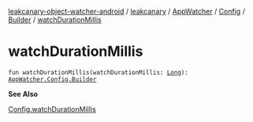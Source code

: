 [leakcanary-object-watcher-android](../../../../index.md) / [leakcanary](../../../index.md) / [AppWatcher](../../index.md) / [Config](../index.md) / [Builder](index.md) / [watchDurationMillis](./watch-duration-millis.md)

# watchDurationMillis

`fun watchDurationMillis(watchDurationMillis: `[`Long`](https://kotlinlang.org/api/latest/jvm/stdlib/kotlin/-long/index.html)`): `[`AppWatcher.Config.Builder`](index.md)

**See Also**

[Config.watchDurationMillis](../watch-duration-millis.md)

